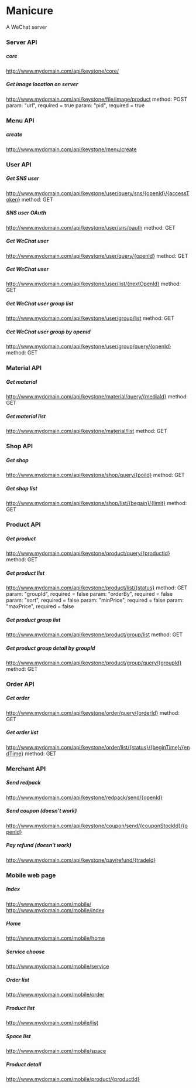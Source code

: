 # Manicure
A WeChat server

###	Server API
##### core
http://www.mydomain.com/api/keystone/core/
##### Get image location on server
http://www.mydomain.com/api/keystone/file/image/product
method: POST
param: "url", required = true
param: "pid", required = true

###	Menu API
##### create
http://www.mydomain.com/api/keystone/menu/create

###	User API
##### Get SNS user
http://www.mydomain.com/api/keystone/user/query/sns/{openId}/{accessToken}
method: GET
##### SNS user OAuth
http://www.mydomain.com/api/keystone/user/sns/oauth 
method: GET
##### Get WeChat user
http://www.mydomain.com/api/keystone/user/query/{openId}
method: GET
##### Get WeChat user
http://www.mydomain.com/api/keystone/user/list/{nextOpenId}
method: GET
##### Get WeChat user group list
http://www.mydomain.com/api/keystone/user/group/list
method: GET
##### Get WeChat user group by openid
http://www.mydomain.com/api/keystone/user/group/query/{openId}
method: GET

###	Material API
##### Get material
http://www.mydomain.com/api/keystone/material/query/{mediaId}
method: GET
##### Get material list
http://www.mydomain.com/api/keystone/material/list
method: GET

###	Shop API
##### Get shop
http://www.mydomain.com/api/keystone/shop/query/{poiId}
method: GET
##### Get shop list
http://www.mydomain.com/api/keystone/shop/list/{begain}/{limit}
method: GET

###	Product API
##### Get product
http://www.mydomain.com/api/keystone/product/query/{productId}
method: GET
##### Get product list
http://www.mydomain.com/api/keystone/product/list/{status}
method: GET
param: "groupId", required = false
param: "orderBy", required = false
param: "sort", required = false
param: "minPrice", required = false
param: "maxPrice", required = false
##### Get product group list
http://www.mydomain.com/api/keystone/product/group/list
method: GET
##### Get product group detail by groupId
http://www.mydomain.com/api/keystone/product/group/query/{groupId}
method: GET

###	Order API
##### Get order
http://www.mydomain.com/api/keystone/order/query/{orderId}
method: GET
##### Get order list
http://www.mydomain.com/api/keystone/order/list/{status}/{beginTime}/{endTime}
method: GET

###	Merchant API
##### Send redpack
http://www.mydomain.com/api/keystone/redpack/send/{openId}
##### Send coupon (doesn't work)
http://www.mydomain.com/api/keystone/coupon/send/{couponStockId}/{openId}
##### Pay refund (doesn't work)
http://www.mydomain.com/api/keystone/pay/refund/{tradeId}

###	Mobile web page
##### Index
http://www.mydomain.com/mobile/
http://www.mydomain.com/mobile/index
##### Home
http://www.mydomain.com/mobile/home
##### Service choose
http://www.mydomain.com/mobile/service
##### Order list
http://www.mydomain.com/mobile/order
##### Product list
http://www.mydomain.com/mobile/list
##### Space list
http://www.mydomain.com/mobile/space
##### Product detail
http://www.mydomain.com/mobile/product/{productId}

